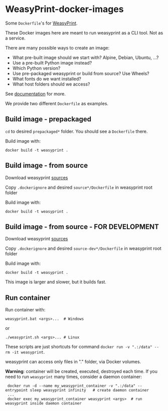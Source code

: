 # WeasyPrint-docker-images
Some `Dockerfile`'s for [WeasyPrint](https://github.com/Kozea/WeasyPrint).

These Docker images here are meant to run weasyprint as a CLI tool. Not as a service.

There are many possible ways to create an image:

* What pre-built image should we start with? Alpine, Debian, Ubuntu, ...?
* Use a pre-built Python image instead?
* Which Python version?
* Use pre-packaged weasyprint or build from source? Use Wheels?
* What fonts do we want installed?
* What host folders should we access?

See [documentation](https://doc.courtbouillon.org/weasyprint/stable/first_steps.html) for more.

We provide two different `Dockerfile` as examples.

## Build image - prepackaged

`cd` to desired `prepackaged*` folder. You should see a `Dockerfile` there.

Build image with:

    docker build -t weasyprint .

## Build image - from source

Download weasyprint [sources](https://github.com/Kozea/WeasyPrint/archive/refs/heads/main.zip)

Copy `.dockerignore` and desired `source*/Dockerfile` in weasyprint root folder

Build image with:

    docker build -t weasyprint .


## Build image - from source - FOR DEVELOPMENT

Download weasyprint [sources](https://github.com/Kozea/WeasyPrint/archive/refs/heads/main.zip)

Copy `.dockerignore` and desired `source-dev*/Dockerfile` in weasyprint root folder

Build image with:

    docker build -t weasyprint .

This image is larger and slower, but it builds fast.

## Run container
Run container with:

    weasyprint.bat <args>...  # Windows

or

    ./weasyprint.sh <args>... # Linux

These scripts are just shortcuts for command `docker run -v ".:/data" --rm -it weasyprint`.

weasyprint can access only files in "." folder, via Docker volumes.

**Warning**: container will be created, executed, destroyed each time.
If you need to run `weasyprint` many times, consider a daemon container:

     docker run -d --name my_weasyprint_container -v ".:/data" --entrypoint sleep weasyprint infinity   # create daemon container
	 ...
	 docker exec my_weasyprint_container weasyprint	<args>	# run weasyprint inside daemon container

